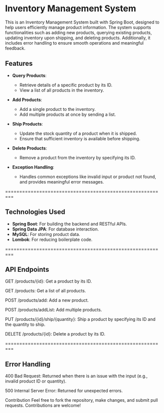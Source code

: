 # Inventory Management System

This is an Inventory Management System built with Spring Boot, designed to help users efficiently manage product information. The system supports functionalities such as adding new products, querying existing products, updating inventory upon shipping, and deleting products. Additionally, it includes error handling to ensure smooth operations and meaningful feedback.

## Features

- **Query Products**: 
  - Retrieve details of a specific product by its ID.
  - View a list of all products in the inventory.
  
- **Add Products**:
  - Add a single product to the inventory.
  - Add multiple products at once by sending a list.

- **Ship Products**:
  - Update the stock quantity of a product when it is shipped.
  - Ensure that sufficient inventory is available before shipping.

- **Delete Products**:
  - Remove a product from the inventory by specifying its ID.

- **Exception Handling**:
  - Handles common exceptions like invalid input or product not found, and provides meaningful error messages.
 
=========================================================

## Technologies Used

- **Spring Boot**: For building the backend and RESTful APIs.
- **Spring Data JPA**: For database interaction.
- **MySQL**: For storing product data.
- **Lombok**: For reducing boilerplate code.

=========================================================

## API Endpoints
GET /products/{id}: Get a product by its ID.

GET /products: Get a list of all products.

POST /products/add: Add a new product.

POST /products/addList: Add multiple products.

PUT /products/{id}/ship/{quantity}: Ship a product by specifying its ID and the quantity to ship.

DELETE /products/{id}: Delete a product by its ID.

=========================================================

## Error Handling
400 Bad Request: Returned when there is an issue with the input (e.g., invalid product ID or quantity).

500 Internal Server Error: Returned for unexpected errors.

Contribution
Feel free to fork the repository, make changes, and submit pull requests. Contributions are welcome!
